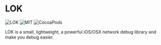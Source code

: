 # LOK

![LOK](https://img.shields.io/badge/LOK-0.0.1-red.svg)
![MIT](https://img.shields.io/github/license/mashape/apistatus.svg)
![CocoaPods](https://img.shields.io/cocoapods/p/AFNetworking.svg?style=flat-square)


LOK is a small, lightweight,  a powerful iOS/OSX network debug library and make you debug easier.

